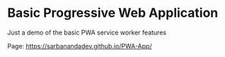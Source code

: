 # Basic Progressive Web Application

Just a demo of the basic PWA service worker features

Page: https://sarbanandadev.github.io/PWA-App/

<!-- https://sarbanandadev.github.io/PWA-App/ -->
<!-- https://www.pwabuilder.com -->
<!-- https://www.pwabuilder.com/imageGenerator -->

